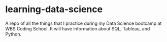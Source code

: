 # learning-data-science
A repo of all the things that I practice during my Data Science bootcamp at WBS Coding School. It will have information about SQL, Tableau, and Python.
